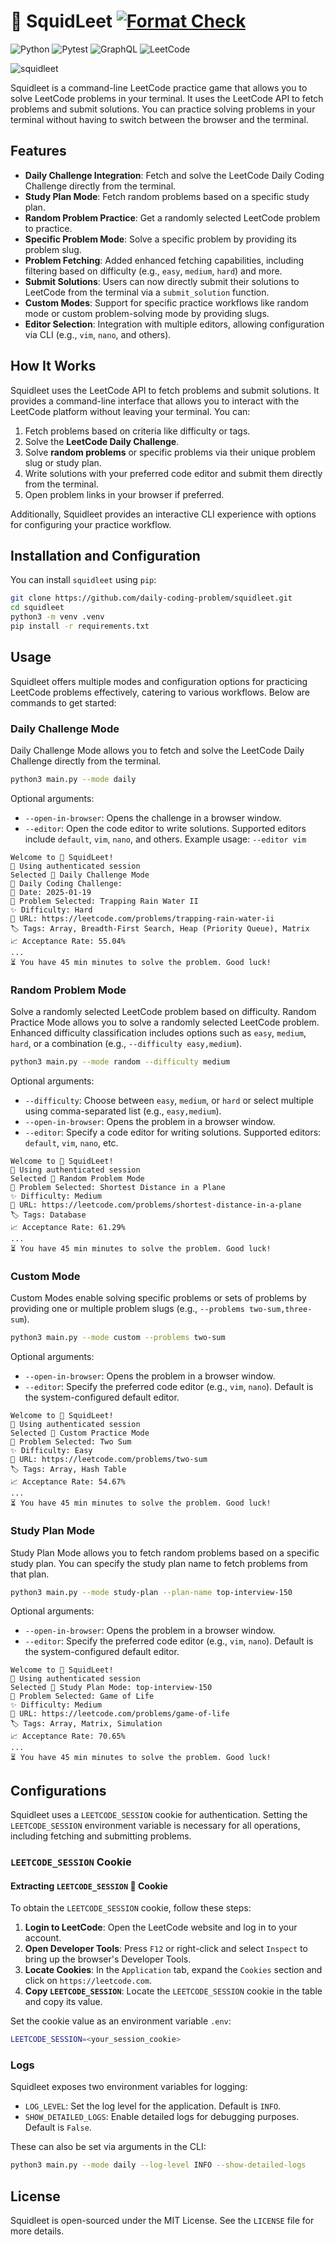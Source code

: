 # 🦑 SquidLeet [![Format Check](https://github.com/daily-coding-problem/squidleet/actions/workflows/format-check.yml/badge.svg)](https://github.com/daily-coding-problem/squidleet/actions/workflows/format-check.yml)

![Python](https://img.shields.io/badge/-Python-3776AB?style=flat-square&logo=python&logoColor=white)
![Pytest](https://img.shields.io/badge/-Pytest-0A9EDC?style=flat-square&logo=pytest&logoColor=white)
![GraphQL](https://img.shields.io/badge/-GraphQL-E10098?style=flat-square&logo=graphql&logoColor=white)
![LeetCode](https://img.shields.io/badge/-LeetCode-FF4B00?style=flat-square&logo=leetcode&logoColor=white)

![squidleet](https://socialify.git.ci/daily-coding-problem/squidleet/image?description=1&forks=1&issues=1&name=1&owner=1&pattern=Circuit+Board&pulls=1&stargazers=1&theme=Dark)

Squidleet is a command-line LeetCode practice game that allows you to solve LeetCode problems in your terminal. It uses the LeetCode API to fetch problems and submit solutions. You can practice solving problems in your terminal without having to switch between the browser and the terminal.

## Features

- **Daily Challenge Integration**: Fetch and solve the LeetCode Daily Coding Challenge directly from the terminal.
- **Study Plan Mode**: Fetch random problems based on a specific study plan.
- **Random Problem Practice**: Get a randomly selected LeetCode problem to practice.
- **Specific Problem Mode**: Solve a specific problem by providing its problem slug.
- **Problem Fetching**: Added enhanced fetching capabilities, including filtering based on difficulty (e.g., `easy`, `medium`, `hard`) and more.
- **Submit Solutions**: Users can now directly submit their solutions to LeetCode from the terminal via a `submit_solution` function.
- **Custom Modes**: Support for specific practice workflows like random mode or custom problem-solving mode by providing slugs.
- **Editor Selection**: Integration with multiple editors, allowing configuration via CLI (e.g., `vim`, `nano`, and others).

## How It Works

Squidleet uses the LeetCode API to fetch problems and submit solutions. It provides a command-line interface that allows you to interact with the LeetCode platform without leaving your terminal. You can:

1. Fetch problems based on criteria like difficulty or tags.
2. Solve the **LeetCode Daily Challenge**.
3. Solve **random problems** or specific problems via their unique problem slug or study plan.
4. Write solutions with your preferred code editor and submit them directly from the terminal.
5. Open problem links in your browser if preferred.

Additionally, Squidleet provides an interactive CLI experience with options for configuring your practice workflow.

## Installation and Configuration

You can install `squidleet` using `pip`:

```bash
git clone https://github.com/daily-coding-problem/squidleet.git
cd squidleet
python3 -m venv .venv
pip install -r requirements.txt
```

## Usage

Squidleet offers multiple modes and configuration options for practicing LeetCode problems effectively, catering to various workflows. Below are commands to get started:

### Daily Challenge Mode

Daily Challenge Mode allows you to fetch and solve the LeetCode Daily Challenge directly from the terminal.

```bash
python3 main.py --mode daily
```

Optional arguments:
- `--open-in-browser`: Opens the challenge in a browser window.
- `--editor`: Open the code editor to write solutions. Supported editors include `default`, `vim`, `nano`, and others. Example usage: `--editor vim`

```text
Welcome to 🦑 SquidLeet!
🔐 Using authenticated session
Selected 📅 Daily Challenge Mode
🎯 Daily Coding Challenge:
📅 Date: 2025-01-19
🎯 Problem Selected: Trapping Rain Water II
✨ Difficulty: Hard
🔗 URL: https://leetcode.com/problems/trapping-rain-water-ii
🏷️ Tags: Array, Breadth-First Search, Heap (Priority Queue), Matrix
📈 Acceptance Rate: 55.04%
...
⏳ You have 45 min minutes to solve the problem. Good luck!
```

### Random Problem Mode

Solve a randomly selected LeetCode problem based on difficulty. Random Practice Mode allows you to solve a randomly selected LeetCode problem. Enhanced difficulty classification includes options such as `easy`, `medium`, `hard`, or a combination (e.g., `--difficulty easy,medium`).

```bash
python3 main.py --mode random --difficulty medium
```

Optional arguments:
- `--difficulty`: Choose between `easy`, `medium`, or `hard` or select multiple using comma-separated list (e.g., `easy,medium`).
- `--open-in-browser`: Opens the problem in a browser window.
- `--editor`: Specify a code editor for writing solutions. Supported editors: `default`, `vim`, `nano`, etc.

```text
Welcome to 🦑 SquidLeet!
🔐 Using authenticated session
Selected 🎲 Random Problem Mode
🎯 Problem Selected: Shortest Distance in a Plane
✨ Difficulty: Medium
🔗 URL: https://leetcode.com/problems/shortest-distance-in-a-plane
🏷️ Tags: Database
📈 Acceptance Rate: 61.29%
...
⏳ You have 45 min minutes to solve the problem. Good luck!
```

### Custom Mode

Custom Modes enable solving specific problems or sets of problems by providing one or multiple problem slugs (e.g., `--problems two-sum,three-sum`).

```bash
python3 main.py --mode custom --problems two-sum
```

Optional arguments:
- `--open-in-browser`: Opens the problem in a browser window.
- `--editor`: Specify the preferred code editor (e.g., `vim`, `nano`). Default is the system-configured default editor.

```text
Welcome to 🦑 SquidLeet!
🔐 Using authenticated session
Selected 🧩 Custom Practice Mode
🎯 Problem Selected: Two Sum
✨ Difficulty: Easy
🔗 URL: https://leetcode.com/problems/two-sum
🏷️ Tags: Array, Hash Table
📈 Acceptance Rate: 54.67%
...
⏳ You have 45 min minutes to solve the problem. Good luck!
```

### Study Plan Mode

Study Plan Mode allows you to fetch random problems based on a specific study plan. You can specify the study plan name to fetch problems from that plan.

```bash
python3 main.py --mode study-plan --plan-name top-interview-150
```

Optional arguments:
- `--open-in-browser`: Opens the problem in a browser window.
- `--editor`: Specify the preferred code editor (e.g., `vim`, `nano`). Default is the system-configured default editor.

```text
Welcome to 🦑 SquidLeet!
🔐 Using authenticated session
Selected 🎯 Study Plan Mode: top-interview-150
🎯 Problem Selected: Game of Life
✨ Difficulty: Medium
🔗 URL: https://leetcode.com/problems/game-of-life
🏷️ Tags: Array, Matrix, Simulation
📈 Acceptance Rate: 70.65%
...
⏳ You have 45 min minutes to solve the problem. Good luck!
```

## Configurations
Squidleet uses a `LEETCODE_SESSION` cookie for authentication. Setting the `LEETCODE_SESSION` environment variable is necessary for all operations, including fetching and submitting problems.

### `LEETCODE_SESSION` Cookie

#### Extracting `LEETCODE_SESSION`  🍪 Cookie

To obtain the `LEETCODE_SESSION` cookie, follow these steps:

1. **Login to LeetCode**: Open the LeetCode website and log in to your account.
2. **Open Developer Tools**: Press `F12` or right-click and select `Inspect` to bring up the browser's Developer Tools.
3. **Locate Cookies**: In the `Application` tab, expand the `Cookies` section and click on `https://leetcode.com`.
4. **Copy `LEETCODE_SESSION`**: Locate the `LEETCODE_SESSION` cookie in the table and copy its value.

Set the cookie value as an environment variable `.env`:

```bash
LEETCODE_SESSION=<your_session_cookie>
```

### Logs

Squidleet exposes two environment variables for logging:

- `LOG_LEVEL`: Set the log level for the application. Default is `INFO`.
- `SHOW_DETAILED_LOGS`: Enable detailed logs for debugging purposes. Default is `False`.

These can also be set via arguments in the CLI:

```bash
python3 main.py --mode daily --log-level INFO --show-detailed-logs
```

## License

Squidleet is open-sourced under the MIT License. See the `LICENSE` file for more details.
